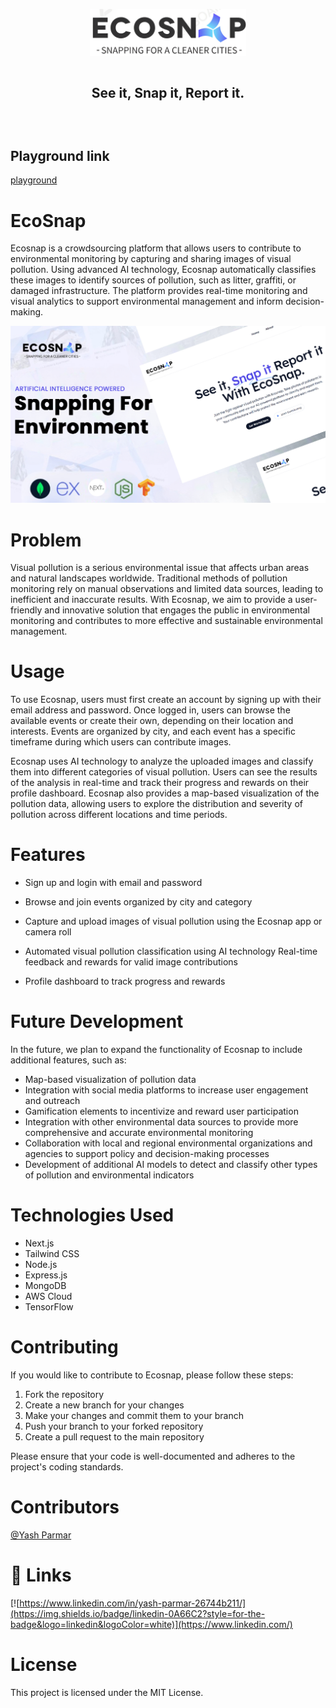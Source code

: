<div align="center" style="margin: 30px;">
<a href="https://refine.dev/">
  <img src="image/logo.png"   style="width:250px;" align="center" />
</a>
<br />
<br />

<div align="center">
    <h2>See it, Snap it, Report it.</h2>
</div>
</div>

<br />

## Playground link
[playground](https://yash-1511-ecosnap-ai-app-hzz1pr.streamlit.app/)
# EcoSnap

Ecosnap is a crowdsourcing platform that allows users to contribute to environmental monitoring by capturing and sharing images of visual pollution. Using advanced AI technology, Ecosnap automatically classifies these images to identify sources of pollution, such as litter, graffiti, or damaged infrastructure. The platform provides real-time monitoring and visual analytics to support environmental management and inform decision-making.

![app_cover](image/image.jpg)

# Problem
Visual pollution is a serious environmental issue that affects urban areas and natural landscapes worldwide. Traditional methods of pollution monitoring rely on manual observations and limited data sources, leading to inefficient and inaccurate results. With Ecosnap, we aim to provide a user-friendly and innovative solution that engages the public in environmental monitoring and contributes to more effective and sustainable environmental management.

# Usage
To use Ecosnap, users must first create an account by signing up with their email address and password. Once logged in, users can browse the available events or create their own, depending on their location and interests. Events are organized by city, and each event has a specific timeframe during which users can contribute images.

Ecosnap uses AI technology to analyze the uploaded images and classify them into different categories of visual pollution. Users can see the results of the analysis in real-time and track their progress and rewards on their profile dashboard. Ecosnap also provides a map-based visualization of the pollution data, allowing users to explore the distribution and severity of pollution across different locations and time periods.

# Features

- Sign up and login with email and password
- Browse and join events organized by city and category
- Capture and upload images of visual pollution using the Ecosnap app or camera roll
- Automated visual pollution classification using AI technology
Real-time feedback and rewards for valid image contributions

- Profile dashboard to track progress and rewards

# Future Development
In the future, we plan to expand the functionality of Ecosnap to include additional features, such as:

- Map-based visualization of pollution data
- Integration with social media platforms to increase user engagement and outreach
- Gamification elements to incentivize and reward user participation
- Integration with other environmental data sources to provide more comprehensive and accurate environmental monitoring
- Collaboration with local and regional environmental organizations and agencies to support policy and decision-making processes
- Development of additional AI models to detect and classify other types of pollution and environmental indicators

# Technologies Used
- Next.js
- Tailwind CSS
- Node.js
- Express.js
- MongoDB
- AWS Cloud
- TensorFlow

# Contributing
If you would like to contribute to Ecosnap, please follow these steps:

1. Fork the repository
2. Create a new branch for your changes
3. Make your changes and commit them to your branch
4. Push your branch to your forked repository
5. Create a pull request to the main repository

Please ensure that your code is well-documented and adheres to the project's coding standards.

# Contributors
[@Yash Parmar](https://github.com/Yash-1511)


# 🔗 Links

[![https://www.linkedin.com/in/yash-parmar-26744b211/](https://img.shields.io/badge/linkedin-0A66C2?style=for-the-badge&logo=linkedin&logoColor=white)](https://www.linkedin.com/)


# License
This project is licensed under the MIT License.